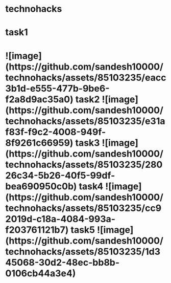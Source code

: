 ﻿# technohacks
 <h1>task1<h1/>
 ![image](https://github.com/sandesh10000/technohacks/assets/85103235/eacc3b1d-e555-477b-9be6-f2a8d9ac35a0)
 task2
 ![image](https://github.com/sandesh10000/technohacks/assets/85103235/e31af83f-f9c2-4008-949f-8f9261c66959)
 task3
 ![image](https://github.com/sandesh10000/technohacks/assets/85103235/28026c34-5b26-40f5-99df-bea690950c0b)
 task4
 ![image](https://github.com/sandesh10000/technohacks/assets/85103235/cc92019d-c18a-4084-993a-f203761121b7)
 task5
![image](https://github.com/sandesh10000/technohacks/assets/85103235/1d345068-30d2-48ec-bb8b-0106cb44a3e4)

